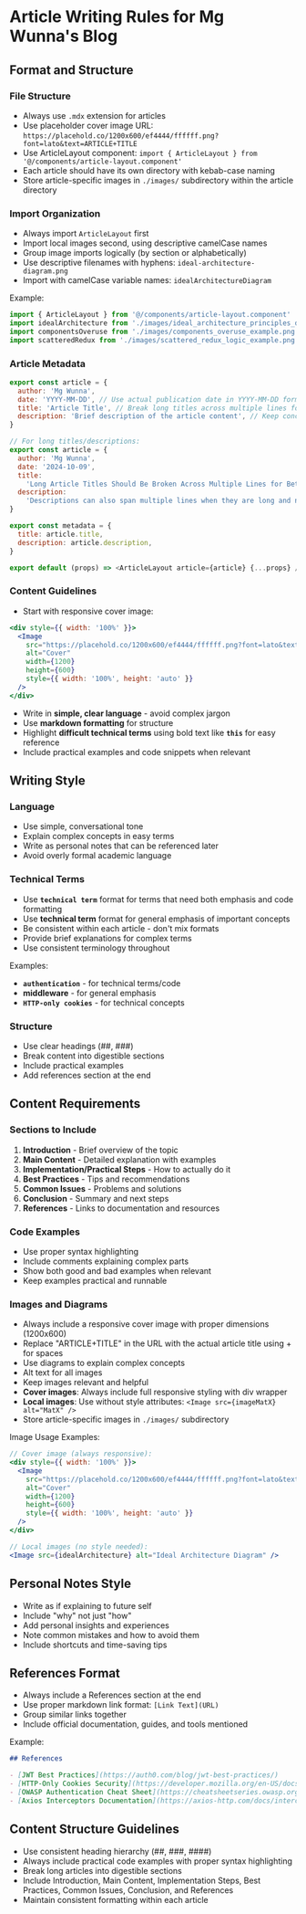 # Article Writing Rules for Mg Wunna's Blog

## Format and Structure

### File Structure

- Always use `.mdx` extension for articles
- Use placeholder cover image URL: `https://placehold.co/1200x600/ef4444/ffffff.png?font=lato&text=ARTICLE+TITLE`
- Use ArticleLayout component: `import { ArticleLayout } from '@/components/article-layout.component'`
- Each article should have its own directory with kebab-case naming
- Store article-specific images in `./images/` subdirectory within the article directory

### Import Organization

- Always import `ArticleLayout` first
- Import local images second, using descriptive camelCase names
- Group image imports logically (by section or alphabetically)
- Use descriptive filenames with hyphens: `ideal-architecture-diagram.png`
- Import with camelCase variable names: `idealArchitectureDiagram`

Example:

```javascript
import { ArticleLayout } from '@/components/article-layout.component'
import idealArchitecture from './images/ideal_architecture_principles_diagram.png'
import componentsOveruse from './images/components_overuse_example.png'
import scatteredRedux from './images/scattered_redux_logic_example.png'
```

### Article Metadata

```javascript
export const article = {
  author: 'Mg Wunna',
  date: 'YYYY-MM-DD', // Use actual publication date in YYYY-MM-DD format exclusively
  title: 'Article Title', // Break long titles across multiple lines for readability
  description: 'Brief description of the article content', // Keep concise but informative (1-2 sentences)
}

// For long titles/descriptions:
export const article = {
  author: 'Mg Wunna',
  date: '2024-10-09',
  title:
    'Long Article Titles Should Be Broken Across Multiple Lines for Better Readability',
  description:
    'Descriptions can also span multiple lines when they are long and need better formatting.',
}

export const metadata = {
  title: article.title,
  description: article.description,
}

export default (props) => <ArticleLayout article={article} {...props} />
```

### Content Guidelines

- Start with responsive cover image:

```jsx
<div style={{ width: '100%' }}>
  <Image
    src="https://placehold.co/1200x600/ef4444/ffffff.png?font=lato&text=ARTICLE+TITLE"
    alt="Cover"
    width={1200}
    height={600}
    style={{ width: '100%', height: 'auto' }}
  />
</div>
```

- Write in **simple, clear language** - avoid complex jargon
- Use **markdown formatting** for structure
- Highlight **difficult technical terms** using bold text like **`this`** for easy reference
- Include practical examples and code snippets when relevant

## Writing Style

### Language

- Use simple, conversational tone
- Explain complex concepts in easy terms
- Write as personal notes that can be referenced later
- Avoid overly formal academic language

### Technical Terms

- Use **`technical term`** format for terms that need both emphasis and code formatting
- Use **technical term** format for general emphasis of important concepts
- Be consistent within each article - don't mix formats
- Provide brief explanations for complex terms
- Use consistent terminology throughout

Examples:

- **`authentication`** - for technical terms/code
- **middleware** - for general emphasis
- **`HTTP-only cookies`** - for technical concepts

### Structure

- Use clear headings (##, ###)
- Break content into digestible sections
- Include practical examples
- Add references section at the end

## Content Requirements

### Sections to Include

1. **Introduction** - Brief overview of the topic
2. **Main Content** - Detailed explanation with examples
3. **Implementation/Practical Steps** - How to actually do it
4. **Best Practices** - Tips and recommendations
5. **Common Issues** - Problems and solutions
6. **Conclusion** - Summary and next steps
7. **References** - Links to documentation and resources

### Code Examples

- Use proper syntax highlighting
- Include comments explaining complex parts
- Show both good and bad examples when relevant
- Keep examples practical and runnable

### Images and Diagrams

- Always include a responsive cover image with proper dimensions (1200x600)
- Replace "ARTICLE+TITLE" in the URL with the actual article title using + for spaces
- Use diagrams to explain complex concepts
- Alt text for all images
- Keep images relevant and helpful
- **Cover images**: Always include full responsive styling with div wrapper
- **Local images**: Use without style attributes: `<Image src={imageMatX} alt="MatX" />`
- Store article-specific images in `./images/` subdirectory

Image Usage Examples:

```jsx
// Cover image (always responsive):
<div style={{ width: '100%' }}>
  <Image
    src="https://placehold.co/1200x600/ef4444/ffffff.png?font=lato&text=Article+Title"
    alt="Cover"
    width={1200}
    height={600}
    style={{ width: '100%', height: 'auto' }}
  />
</div>

// Local images (no style needed):
<Image src={idealArchitecture} alt="Ideal Architecture Diagram" />
```

## Personal Notes Style

- Write as if explaining to future self
- Include "why" not just "how"
- Add personal insights and experiences
- Note common mistakes and how to avoid them
- Include shortcuts and time-saving tips

## References Format

- Always include a References section at the end
- Use proper markdown link format: `[Link Text](URL)`
- Group similar links together
- Include official documentation, guides, and tools mentioned

Example:

```markdown
## References

- [JWT Best Practices](https://auth0.com/blog/jwt-best-practices/)
- [HTTP-Only Cookies Security](https://developer.mozilla.org/en-US/docs/Web/HTTP/Cookies#security)
- [OWASP Authentication Cheat Sheet](https://cheatsheetseries.owasp.org/cheatsheets/Authentication_Cheat_Sheet.html)
- [Axios Interceptors Documentation](https://axios-http.com/docs/interceptors)
```

## Content Structure Guidelines

- Use consistent heading hierarchy (##, ###, ####)
- Always include practical code examples with proper syntax highlighting
- Break long articles into digestible sections
- Include Introduction, Main Content, Implementation Steps, Best Practices, Common Issues, Conclusion, and References
- Maintain consistent formatting within each article
